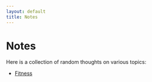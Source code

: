 ```yaml
---
layout: default
title: Notes
---
```


# Notes

Here is a collection of random thoughts on various topics:

* [Fitness](fitness)
